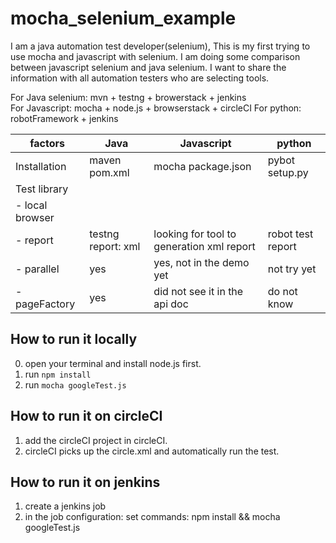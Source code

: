 # mocha_selenium_example    
I am a java automation test developer(selenium), 
This is my first trying to use mocha and javascript with selenium. 
I am doing some comparison between javascript selenium and java selenium.
I want to share the information with all automation testers who are selecting tools.

For Java selenium: mvn + testng + browerstack + jenkins   
For Javascript: mocha + node.js + browserstack + circleCI
For python: robotFramework + jenkins 

| factors         |        Java   |    Javascript |        python |    
| -------------   |-------------  | ------------- | ------------- |    
| Installation    | maven pom.xml | mocha package.json  | pybot setup.py |    
| Test library    |               |                     |                |    
| - local browser |               |                     |                |    
| - report        | testng report: xml |  looking for tool to generation xml report  | robot test report  |    
| - parallel      | yes           |  yes, not in the demo yet  |  not try yet |    
| - pageFactory   | yes           | did not see it in the api doc | do not know |   


## How to run it locally    
0. open your terminal and install node.js first.    
1. run `npm install`    
2. run `mocha googleTest.js`    

## How to run it on circleCI    
1. add the circleCI project in circleCI.    
2. circleCI picks up the circle.xml and automatically run the test.     

## How to run it on jenkins    
1. create a jenkins job    
2. in the job configuration: set commands: npm install && mocha googleTest.js    






